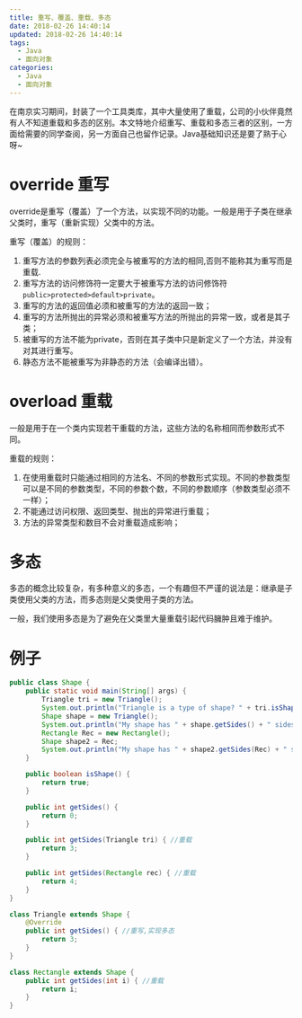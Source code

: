 ```yaml
---
title: 重写、覆盖、重载、多态
date: 2018-02-26 14:40:14
updated: 2018-02-26 14:40:14
tags:
  - Java
  - 面向对象
categories: 
  - Java
  - 面向对象
---
```


在南京实习期间，封装了一个工具类库，其中大量使用了重载，公司的小伙伴竟然有人不知道重载和多态的区别。本文特地介绍重写、重载和多态三者的区别，一方面给需要的同学查阅，另一方面自己也留作记录。Java基础知识还是要了熟于心呀~

<!-- more -->

# override 重写
override是重写（覆盖）了一个方法，以实现不同的功能。一般是用于子类在继承父类时，重写（重新实现）父类中的方法。

重写（覆盖）的规则：
1. 重写方法的参数列表必须完全与被重写的方法的相同,否则不能称其为重写而是重载.
2. 重写方法的访问修饰符一定要大于被重写方法的访问修饰符
`public>protected>default>private`。
3. 重写的方法的返回值必须和被重写的方法的返回一致；
4. 重写的方法所抛出的异常必须和被重写方法的所抛出的异常一致，或者是其子类；
5. 被重写的方法不能为private，否则在其子类中只是新定义了一个方法，并没有对其进行重写。
6. 静态方法不能被重写为非静态的方法（会编译出错）。

# overload 重载
一般是用于在一个类内实现若干重载的方法，这些方法的名称相同而参数形式不同。

重载的规则：
1. 在使用重载时只能通过相同的方法名、不同的参数形式实现。不同的参数类型可以是不同的参数类型，不同的参数个数，不同的参数顺序（参数类型必须不一样）；
2. 不能通过访问权限、返回类型、抛出的异常进行重载；
3. 方法的异常类型和数目不会对重载造成影响；

# 多态
多态的概念比较复杂，有多种意义的多态，一个有趣但不严谨的说法是：继承是子类使用父类的方法，而多态则是父类使用子类的方法。

一般，我们使用多态是为了避免在父类里大量重载引起代码臃肿且难于维护。

# 例子
```Java
public class Shape {
    public static void main(String[] args) {
        Triangle tri = new Triangle();
        System.out.println("Triangle is a type of shape? " + tri.isShape());// 继承
        Shape shape = new Triangle();
        System.out.println("My shape has " + shape.getSides() + " sides."); // 多态
        Rectangle Rec = new Rectangle();
        Shape shape2 = Rec;
        System.out.println("My shape has " + shape2.getSides(Rec) + " sides."); //重载
    }

    public boolean isShape() {
        return true;
    }

    public int getSides() {
        return 0;
    }

    public int getSides(Triangle tri) { //重载
        return 3;
    }

    public int getSides(Rectangle rec) { //重载
        return 4;
    }
}

class Triangle extends Shape {
    @Override
    public int getSides() { //重写,实现多态
        return 3;
    }
}

class Rectangle extends Shape {
    public int getSides(int i) { //重载
        return i;
    }
}
```
